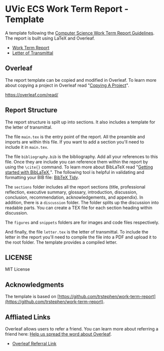 # UVic ECS Work Term Report - Template

A template following the [Computer Science Work Term Report Guidelines](./admin/computer-science-work-term-report-guidelines.pdf). The report is built using LaTeX and Overleaf.

- [Work Term Report](./work-term-report.pdf)
- [Letter of Transmittal](./letter.pdf)

## Overleaf

The report template can be copied and modified in Overleaf. To learn more about copying a project in Overleaf read "[Copying A Project](https://www.overleaf.com/learn/how-to/Copying_a_project)".

https://overleaf.com/read/

## Report Structure

The report structure is spilt up into sections. It also includes a template for the letter of transmittal.

The file `main.tex` is the entry point of the report. All the preamble and imports are within this file. If you want to add a section you'll need to include it in `main.tex`.

The file `bibliography.bib` is the bibliography. Add all your references to this file. Once they are include you can reference them within the report by using the `\cite{}` command. To learn more about BibLaTeX read "[Getting started with BibLaTeX
](https://www.overleaf.com/learn/latex/Articles/Getting_started_with_BibLaTeX)". The following tool is helpful in validating and formatting your BIB file: [BibTeX Tidy](https://flamingtempura.github.io/bibtex-tidy/).

The `sections` folder includes all the report sections (title, professional reflection, executive summary, glossary, introduction, discussion, conclusion, recommendation, acknowledgements, and appendix). In addition, there is a `discussion` folder. The folder splits up the discussion into readable parts. You can create a TEX file for each section heading within discussion.

The `figures` and `snippets` folders are for images and code files respectively.

And finally, the file `letter.tex` is the letter of transmittal. To include the letter in the report you'll need to compile the file into a PDF and upload it to the root folder. The template provides a compiled letter.

## LICENSE

MIT License

## Acknowledgments

The template is based on [https://github.com/trstephen/work-term-report](https://github.com/trstephen/work-term-report).

## Affliated Links

Overleaf allows users to refer a friend. You can learn more about referring a friend here: [Help us spread the word about Overleaf](https://www.overleaf.com/user/bonus).

- [Overleaf Referral Link](https://www.overleaf.com?r=CxCY1gVMJzbSHx3j&rm=d&rs=b
)

